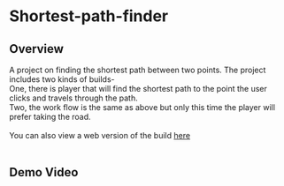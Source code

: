 # Shortest-path-finder<br>
## Overview<br>
A project on finding the shortest path between two points. The project includes two kinds of builds-<br>
One, there is player that will find the shortest path to the point the user clicks and travels through the path.<br>
Two, the work flow is the same as above but only this time the player will prefer taking the road.<br>
<br>You can also view a web version of the build [here](https://ko8e.itch.io/pathfinding)<br>
<br>
## Demo Video<br>
